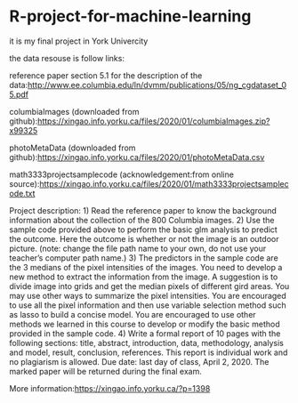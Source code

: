# R-project-for-machine-learning
it is my final project in York Univercity

the data resouse is follow links:

reference paper section 5.1 for the description of the data:http://www.ee.columbia.edu/ln/dvmm/publications/05/ng_cgdataset_05.pdf

columbiaImages (downloaded from github):https://xingao.info.yorku.ca/files/2020/01/columbiaImages.zip?x99325

photoMetaData (downloaded from github):https://xingao.info.yorku.ca/files/2020/01/photoMetaData.csv

math3333projectsamplecode (acknowledgement:from online source):https://xingao.info.yorku.ca/files/2020/01/math3333projectsamplecode.txt


Project description: 1) Read the reference paper to know the background information about the collection of the 800 Columbia images. 2) Use the sample code provided above to perform the basic glm analysis to predict the outcome. Here the outcome is whether or not the image is an outdoor picture. (note: change the file path name to your own, do not use your teacher’s computer path name.) 3) The predictors in the sample code are the 3 medians of the pixel intensities of the images. You need to develop a new method to extract the information from the image. A suggestion is to divide image into grids and get the median pixels of different gird areas. You may use other ways to summarize the pixel intensities. You are encouraged to use all the pixel information and then use variable selection method such as lasso to build a concise model. You are encouraged to use other methods we learned in this course to develop or modify the basic method provided in the sample code. 4) Write a formal report of 10 pages with the following sections: title, abstract, introduction, data, methodology, analysis and model, result, conclusion, references. This report is individual work and no plagiarism is allowed. Due date: last day of class, April 2, 2020. The marked paper will be returned during the final exam.

More information:https://xingao.info.yorku.ca/?p=1398
